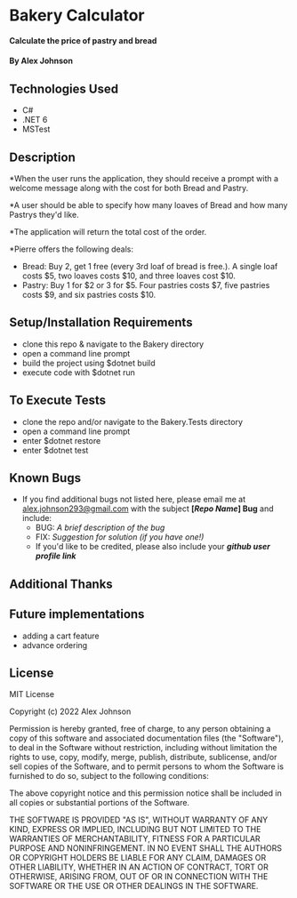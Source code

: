 # Bakery Calculator

#### Calculate the price of pastry and bread

#### By Alex Johnson

## Technologies Used

* C#
* .NET 6
* MSTest

## Description
 *When the user runs the application, they should receive a prompt with a welcome message along with the cost for both Bread and Pastry.

*A user should be able to specify how many loaves of Bread and how many Pastrys they'd like.

*The application will return the total cost of the order.

*Pierre offers the following deals:
  * Bread: Buy 2, get 1 free (every 3rd loaf of bread is free.). A single loaf costs $5, two loaves costs $10, and three loaves cost $10.
  * Pastry: Buy 1 for $2 or 3 for $5. Four pastries costs $7, five pastries costs $9, and six pastries costs $10.

## Setup/Installation Requirements

* clone this repo & navigate to the Bakery directory
* open a command line prompt
* build the project using $dotnet build
* execute code with $dotnet run

## To Execute Tests

* clone the repo and/or navigate to the Bakery.Tests directory
* open a command line prompt
* enter $dotnet restore
* enter $dotnet test


## Known Bugs

* If you find additional bugs not listed here, please email me at alex.johnson293@gmail.com with the subject **[_Repo Name_] Bug** and include:
  * BUG: _A brief description of the bug_
  * FIX: _Suggestion for solution (if you have one!)_
  * If you'd like to be credited, please also include your **_github user profile link_**

## Additional Thanks


## Future implementations
* adding a cart feature
* advance ordering


## License
MIT License

Copyright (c) 2022 Alex Johnson

Permission is hereby granted, free of charge, to any person obtaining a copy
of this software and associated documentation files (the "Software"), to deal
in the Software without restriction, including without limitation the rights
to use, copy, modify, merge, publish, distribute, sublicense, and/or sell
copies of the Software, and to permit persons to whom the Software is
furnished to do so, subject to the following conditions:

The above copyright notice and this permission notice shall be included in all
copies or substantial portions of the Software.

THE SOFTWARE IS PROVIDED "AS IS", WITHOUT WARRANTY OF ANY KIND, EXPRESS OR IMPLIED, 
INCLUDING BUT NOT LIMITED TO THE WARRANTIES OF MERCHANTABILITY, FITNESS FOR A PARTICULAR 
PURPOSE AND NONINFRINGEMENT. IN NO EVENT SHALL THE AUTHORS OR COPYRIGHT HOLDERS 
BE LIABLE FOR ANY CLAIM, DAMAGES OR OTHER LIABILITY, WHETHER IN AN ACTION OF CONTRACT,
TORT OR OTHERWISE, ARISING FROM, OUT OF OR IN CONNECTION WITH THE SOFTWARE OR THE USE
OR OTHER DEALINGS IN THE SOFTWARE.
